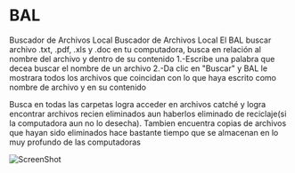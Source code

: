 # BAL
Buscador de Archivos Local
Buscador de Archivos Local El BAL buscar archivo .txt, .pdf, .xls y .doc en tu computadora, busca en relación al nombre del archivo y dentro de su contenido 1.-Escribe una palabra que decea buscar el nombre de un archivo 2.-Da clic en "Buscar" y BAL le mostrara todos los archivos que coincidan con lo que haya escrito como nombre de archivo y en su contenido

Busca en todas las carpetas logra acceder en archivos catché y logra encontrar archivos recien eliminados aun haberlos eliminado de reciclaje(si la computadora aun no lo desecha). Tambien encuentra copias de archivos que hayan sido eliminados hace bastante tiempo que se almacenan en lo muy profundo de las computadoras

![ScreenShot](https://raw.github.com/Gamas-G/BAL/master/BAL-master/screen/Pantalla1.png)
